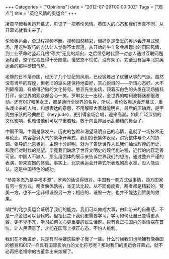 +++
Categories = ["Opinions"]
date = "2012-07-29T00:00:00Z"
Tags = ["观点"]
title = "英伦风情的奥运会"
+++

凌晨早起看奥运开幕式，见识了一把英伦风情。英国人的心态和我们当真不同，从开幕式就看出来了。

伦敦奥运会，全过程视频不断。视频固然精彩，但好歹是堂堂的奥运会开幕式现场，用这种取巧的方法让人觉得不太厚道。从开始的牛羊聚会展现出的田园风情，到工业革命时竖起几根“硕大”无比的烟囱，之后信息时代里一对恋人通过互联网邂逅相爱，整个过程显得十分随意。慢悠悠不慌忙，没有架子，完全没有当年北京奥运会的那种磅礴气势。

老牌的日不落帝国，经历了几个世纪的风雨，已经锻炼出了优雅从容的气派。虽然没有当年的辉煌，但老旧的派头还保持地蛮好，赏心悦目的——所谓心态好。大不列颠帝国，有值得骄傲的文化符号。憨豆先生出场，顶着灰白色的头发在现场插科打诨，全世界的观众都会心一笑。罗琳女士一出现，全世界的哈利波特迷都很激动。还有007和英女王，都是通行全世界的名片。所以，看伦敦奥运会开幕式，重头戏出来的人物，和想表达的意思，不用解释大家就能明白。最后的压轴戏，是甲壳虫乐队的经典曲目《hey,jude》，更引得全场合唱，迎来高潮。如此广泛深刻的文化影响，也难怪他们可以举重若轻，敢于向世界展示乱糟糟的舞台了。

中国不同。中国是暴发户，历史的包袱和渴望证明自己的心情，造就了一场技术无与伦比、内容澎湃大气的豪华开幕式。我们擅长集体表现，讲究整体与个人的协调。张导的北京奥运，主题十分鲜明，就为了告诉世界人民我们灿烂辉煌的历史，和我们对时代的期望。毕竟我们缺席了世界文明史的现代化进程，近代的内容乏善可呈。中国人不缺人，那么用团体的展示来告诉世界我们的想法，通过整齐严谨的表演，带来震撼的体验。事实上，北京奥运会开幕式所表现的高水准，没人能否认。这是中国特色的成功。

“参差多态乃是幸福本源”，罗素的话说得很对。中国有一套方式做事情，西方国家有另一套方式。两者孰优孰劣，本无法比较。从不同角度看，两者都是精彩的。赞美一方，也不一定非得诋毁另一方；相应的，诋毁一方，也并不能达到赞美的效果。

灿烂的北京奥运会证明了我们的能力，我们可以做成大事，由此带来的自豪感，不是一点金钱可以替代的。但相比之下我们更需要学习，学习如何让自己变得更从容，更不卑不亢，学习如何关心更重要的民生话题。只有真正把国内的事情摆在首位，让人民满意了，才能在国际上摆正心态，不怕人挑刺。

我们在不断进步，只是有时稍嫌这些步子慢了一些。什么时候我们也能拥有像英国的憨豆和007一样具有国际影响力的文化符号呢？那时我们的奥运会开幕式，就不必再把老祖宗的古董拿出来炫耀了。
